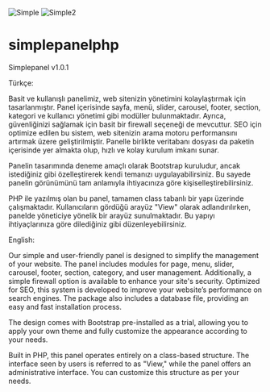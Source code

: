 
![Simple](https://github.com/user-attachments/assets/680a3dbf-ba78-4e80-9d71-34890475b025)
![Simple2](https://github.com/user-attachments/assets/f3848aea-5cd4-40b9-baf0-ab9fdc101bc0)

# simplepanelphp
Simplepanel v1.0.1

Türkçe:

Basit ve kullanışlı panelimiz, web sitenizin yönetimini kolaylaştırmak için tasarlanmıştır. Panel içerisinde sayfa, menü, slider, carousel, footer, section, kategori ve kullanıcı yönetimi gibi modüller bulunmaktadır. Ayrıca, güvenliğinizi sağlamak için basit bir firewall seçeneği de mevcuttur. SEO için optimize edilen bu sistem, web sitenizin arama motoru performansını artırmak üzere geliştirilmiştir. Panelle birlikte veritabanı dosyası da paketin içerisinde yer almakta olup, hızlı ve kolay kurulum imkanı sunar.

Panelin tasarımında deneme amaçlı olarak Bootstrap kuruludur, ancak istediğiniz gibi özelleştirerek kendi temanızı uygulayabilirsiniz. Bu sayede panelin görünümünü tam anlamıyla ihtiyacınıza göre kişiselleştirebilirsiniz.

PHP ile yazılmış olan bu panel, tamamen class tabanlı bir yapı üzerinde çalışmaktadır. Kullanıcıların gördüğü arayüz "View" olarak adlandırılırken, panelde yöneticiye yönelik bir arayüz sunulmaktadır. Bu yapıyı ihtiyaçlarınıza göre dilediğiniz gibi düzenleyebilirsiniz.

English:

Our simple and user-friendly panel is designed to simplify the management of your website. The panel includes modules for page, menu, slider, carousel, footer, section, category, and user management. Additionally, a simple firewall option is available to enhance your site's security. Optimized for SEO, this system is developed to improve your website’s performance on search engines. The package also includes a database file, providing an easy and fast installation process.

The design comes with Bootstrap pre-installed as a trial, allowing you to apply your own theme and fully customize the appearance according to your needs.

Built in PHP, this panel operates entirely on a class-based structure. The interface seen by users is referred to as "View," while the panel offers an administrative interface. You can customize this structure as per your needs.
